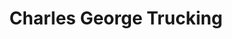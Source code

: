 ---
title: "Charles George Trucking"
url: /londonderry/charles-george-trucking/
shop: Autowerkstatt
---
